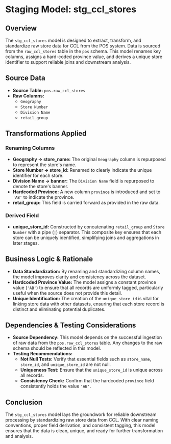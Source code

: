 # Staging Model: stg_ccl_stores

## Overview
The `stg_ccl_stores` model is designed to extract, transform, and standardize raw store data for CCL from the POS system. Data is sourced from the `raw_ccl_stores` table in the `pos` schema. This model renames key columns, assigns a hard-coded province value, and derives a unique store identifier to support reliable joins and downstream analysis.

## Source Data
- **Source Table:** `pos.raw_ccl_stores`
- **Raw Columns:**
  - `Geography`
  - `Store Number`
  - `Division Name`
  - `retail_group`

## Transformations Applied
### Renaming Columns
- **Geography → store_name:**
  The original `Geography` column is repurposed to represent the store's name.
- **Store Number → store_id:**
  Renamed to clearly indicate the unique identifier for each store.
- **Division Name → banner:**
  The `Division Name` field is repurposed to denote the store's banner.
- **Hardcoded Province:**
  A new column `province` is introduced and set to `'AB'` to indicate the province.
- **retail_group:**
  This field is carried forward as provided in the raw data.

### Derived Field
- **unique_store_id:**
  Constructed by concatenating `retail_group` and `Store Number` with a pipe (`|`) separator. This composite key ensures that each store can be uniquely identified, simplifying joins and aggregations in later stages.

## Business Logic & Rationale
- **Data Standardization:**
  By renaming and standardizing column names, the model improves clarity and consistency across the dataset.
- **Hardcoded Province Value:**
  The model assigns a constant province value (`'AB'`) to ensure that all records are uniformly tagged, particularly useful when the source does not provide this detail.
- **Unique Identification:**
  The creation of the `unique_store_id` is vital for linking store data with other datasets, ensuring that each store record is distinct and eliminating potential duplicates.

## Dependencies & Testing Considerations
- **Source Dependency:**
  This model depends on the successful ingestion of raw data from the `pos.raw_ccl_stores` table. Any changes to the raw schema should be reflected in this model.
- **Testing Recommendations:**
  - **Not Null Tests:** Verify that essential fields such as `store_name`, `store_id`, and `unique_store_id` are not null.
  - **Uniqueness Test:** Ensure that the `unique_store_id` is unique across all records.
  - **Consistency Check:** Confirm that the hardcoded `province` field consistently holds the value `'AB'`.

## Conclusion
The `stg_ccl_stores` model lays the groundwork for reliable downstream processing by standardizing raw store data from CCL. With clear naming conventions, proper field derivation, and consistent tagging, this model ensures that the data is clean, unique, and ready for further transformation and analysis.

